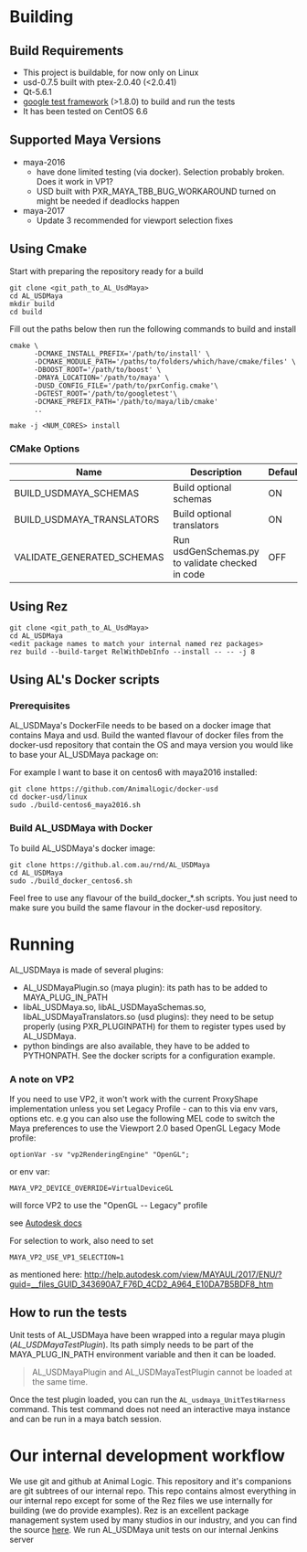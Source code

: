 # Building

## Build Requirements
- This project is buildable, for now only on Linux
- usd-0.7.5 built with ptex-2.0.40 (<2.0.41)
- Qt-5.6.1
- [google test framework](https://github.com/google/googletest) (>1.8.0) to build and run the tests
- It has been tested  on CentOS 6.6

## Supported Maya Versions 
+ maya-2016
  - have done limited testing (via docker). Selection probably broken. Does it work in VP1?
  - USD built with PXR_MAYA_TBB_BUG_WORKAROUND turned on might be needed if deadlocks happen
+ maya-2017
  - Update 3 recommended for viewport selection fixes

## Using Cmake

Start with preparing the repository ready for a build

```
git clone <git_path_to_AL_UsdMaya>
cd AL_USDMaya
mkdir build
cd build
```

Fill out the paths below then run the following commands to build and install
```
cmake \
      -DCMAKE_INSTALL_PREFIX='/path/to/install' \
      -DCMAKE_MODULE_PATH='/paths/to/folders/which/have/cmake/files' \
      -DBOOST_ROOT='/path/to/boost' \
      -DMAYA_LOCATION='/path/to/maya' \
      -DUSD_CONFIG_FILE='/path/to/pxrConfig.cmake'\
      -DGTEST_ROOT='/path/to/googletest'\
      -DCMAKE_PREFIX_PATH='/path/to/maya/lib/cmake'
      ..

make -j <NUM_CORES> install
```

### CMake Options

Name | Description | Default
--- | --- | ---
BUILD_USDMAYA_SCHEMAS | Build optional schemas | ON
BUILD_USDMAYA_TRANSLATORS | Build optional translators | ON
VALIDATE_GENERATED_SCHEMAS | Run usdGenSchemas.py to validate checked in code | OFF

## Using Rez
```
git clone <git_path_to_AL_UsdMaya>
cd AL_USDMaya
<edit package names to match your internal named rez packages>
rez build --build-target RelWithDebInfo --install -- -- -j 8
```

## Using AL's Docker scripts

### Prerequisites

AL_USDMaya's DockerFile needs to be based on a docker image that contains Maya and usd. Build the wanted flavour of docker files from the docker-usd repository that contain the OS and maya version you would like to base your AL_USDMaya package on:

For example I want to base it on centos6 with maya2016 installed:
```
git clone https://github.com/AnimalLogic/docker-usd
cd docker-usd/linux
sudo ./build-centos6_maya2016.sh
```

### Build AL_USDMaya with Docker

To build AL_USDMaya's docker image:
```
git clone https://github.al.com.au/rnd/AL_USDMaya
cd AL_USDMaya
sudo ./build_docker_centos6.sh
```
Feel free to use any flavour of the build_docker_*.sh scripts. You just need to make sure you build the same flavour in the docker-usd repository.

# Running

AL_USDMaya is made of several plugins:
- AL_USDMayaPlugin.so (maya plugin): its path has to be added to MAYA_PLUG_IN_PATH
- libAL_USDMaya.so, libAL_USDMayaSchemas.so, libAL_USDMayaTranslators.so (usd plugins): they need to be setup properly (using PXR_PLUGINPATH) for them to register types used by AL_USDMaya.
- python bindings are also available, they have to be added to PYTHONPATH.
See the docker scripts for a configuration example.

### A note on VP2
If you need to use VP2, it won't work with the current ProxyShape implementation unless you set Legacy Profile - can to this via env vars, options etc.
e.g you can also use the following MEL code to switch the Maya preferences to use the Viewport 2.0 based OpenGL Legacy Mode profile:
```
optionVar -sv "vp2RenderingEngine" "OpenGL";
```
or env var:
```
MAYA_VP2_DEVICE_OVERRIDE=VirtualDeviceGL 
```
will force VP2 to use the "OpenGL -- Legacy" profile

see [Autodesk docs](https://knowledge.autodesk.com/support/maya/learn-explore/caas/CloudHelp/cloudhelp/2017/ENU/Maya/files/GUID-4928A912-DA6C-4734-863B-AB5959DA73C9-htm.html)

For selection to work, also need to set
```
MAYA_VP2_USE_VP1_SELECTION=1 
```
as mentioned here:
http://help.autodesk.com/view/MAYAUL/2017/ENU/?guid=__files_GUID_343690A7_F76D_4CD2_A964_E10DA7B5BDF8_htm

## How to run the tests ##
Unit tests of AL_USDMaya have been wrapped into a regular maya plugin (_AL_USDMayaTestPlugin_). Its path simply needs to be part of the MAYA_PLUG_IN_PATH environment variable and then it can be loaded.

> AL_USDMayaPlugin and AL_USDMayaTestPlugin cannot be loaded at the same time.

Once the test plugin loaded, you can run the `AL_usdmaya_UnitTestHarness` command. This test command does not need an interactive maya instance and can be run in a maya batch session.


# Our internal development workflow
We use git and github at Animal Logic. This repository and it's companions are git subtrees of our internal repo. This repo contains almost everything in our internal repo except for some of the Rez files we use internally for building (we do provide examples). Rez is an excellent package management system used by many studios in our industry, and you can find the source [here](https://github.com/nerdvegas/rez). We run AL_USDMaya unit tests on our internal Jenkins server

